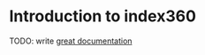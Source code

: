 # Introduction to index360

TODO: write [great documentation](http://jacobian.org/writing/what-to-write/)
